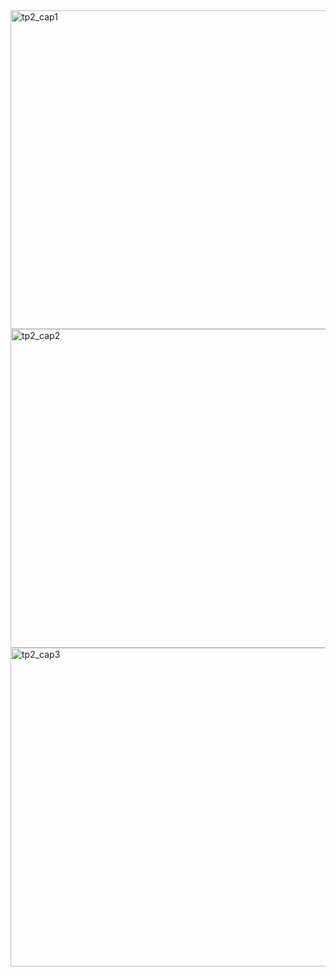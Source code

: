 <img width="960" height="510" alt="tp2_cap1" src="https://github.com/user-attachments/assets/cf5a9e0f-f6aa-49f5-b761-a56bbb8b60c1" />
<img width="960" height="510" alt="tp2_cap2" src="https://github.com/user-attachments/assets/8d2834c7-b609-4c20-809e-2c8d045339c7" />
<img width="960" height="510" alt="tp2_cap3" src="https://github.com/user-attachments/assets/c21acfa0-bc96-425b-bf37-f9a9a2e04cd8" />
